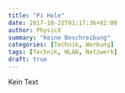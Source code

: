 ```yaml
---
title: "Pi Hole"
date: 2017-10-22T01:17:36+02:00
author: PhysicX
summary: "Keine Beschreibung"
categories: [Technik, Werbung]
tags: [Technik, WLAN, Netzwerk]
draft: true
---
```

Kein Text
